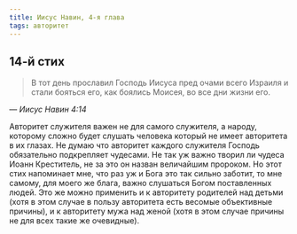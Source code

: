 ```yaml
---
title: Иисус Навин, 4-я глава
tags: авторитет
---
```


## 14-й стих

> В тот день прославил Господь Иисуса пред очами всего Израиля и стали бояться его, как боялись Моисея, во все дни жизни его.

— <cite>Иисус&nbsp;Навин&nbsp;4:14</cite>

Авторитет служителя важен не для самого служителя, а народу, которому сложно будет слушать человека который не имеет авторитета в их глазах.
Не думаю что авторитет каждого служителя Господь обязательно подкрепляет чудесами. Не так уж важно творил ли чудеса Иоанн Креститель,
не за это он назван величайшим пророком. Но этот стих напоминает мне, что раз уж и Бога это так сильно заботит, то мне самому,
для моего же блага, важно слушаться Богом поставленных людей. Это же можно применить и к авторитету родителей над детьми
(хотя в этом случае в пользу авторитета есть весомые объективные причины), и к авторитету мужа над женой (хотя в этом случае причины
не для всех такие же очевидные).
